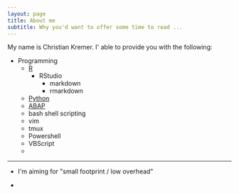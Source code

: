 ```yaml
---
layout: page
title: About me
subtitle: Why you'd want to offer some time to read ...
---
```


My name is Christian Kremer. I' able to provide you with the following:

- Programming
  + [R](http://data-digger.net/images/DataScientistWithR.pdf)
    + RStudio
      + markdown
      + rmarkdown
  + [Python](http://data-digger.net/images/DataAnalystWithPython.pdf)
  + [ABAP](http://data-digger.net/images/sap_cert.JPG)
  + bash shell scripting
  + vim
  + tmux
  + Powershell
  + VBScript
  + 
  
----  

- I'm aiming for "small footprint / low overhead"

- 

  
  



